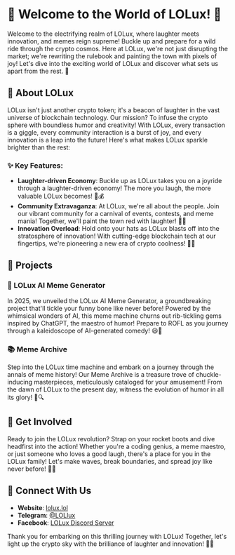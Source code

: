 # 🌟 Welcome to the World of LOLux! 🚀


Welcome to the electrifying realm of LOLux, where laughter meets innovation, and memes reign supreme! Buckle up and prepare for a wild ride through the crypto cosmos. Here at LOLux, we're not just disrupting the market; we're rewriting the rulebook and painting the town with pixels of joy! Let's dive into the exciting world of LOLux and discover what sets us apart from the rest. 🎉


## 🚀 About LOLux

LOLux isn't just another crypto token; it's a beacon of laughter in the vast universe of blockchain technology. Our mission? To infuse the crypto sphere with boundless humor and creativity! With LOLux, every transaction is a giggle, every community interaction is a burst of joy, and every innovation is a leap into the future! Here's what makes LOLux sparkle brighter than the rest:

### ✨ Key Features:

- **Laughter-driven Economy**: Buckle up as LOLux takes you on a joyride through a laughter-driven economy! The more you laugh, the more valuable LOLux becomes! 🤣💰
- **Community Extravaganza**: At LOLux, we're all about the people. Join our vibrant community for a carnival of events, contests, and meme mania! Together, we'll paint the town red with laughter! 🎪🎈
- **Innovation Overload**: Hold onto your hats as LOLux blasts off into the stratosphere of innovation! With cutting-edge blockchain tech at our fingertips, we're pioneering a new era of crypto coolness! 🚀💡

## 🌈 Projects

### 🤖 LOLux AI Meme Generator

In 2025, we unveiled the LOLux AI Meme Generator, a groundbreaking project that'll tickle your funny bone like never before! Powered by the whimsical wonders of AI, this meme machine churns out rib-tickling gems inspired by ChatGPT, the maestro of humor! Prepare to ROFL as you journey through a kaleidoscope of AI-generated comedy! 😆🎨

### 📚 Meme Archive

Step into the LOLux time machine and embark on a journey through the annals of meme history! Our Meme Archive is a treasure trove of chuckle-inducing masterpieces, meticulously cataloged for your amusement! From the dawn of LOLux to the present day, witness the evolution of humor in all its glory! 📜🔍

## 🌟 Get Involved

Ready to join the LOLux revolution? Strap on your rocket boots and dive headfirst into the action! Whether you're a coding genius, a meme maestro, or just someone who loves a good laugh, there's a place for you in the LOLux family! Let's make waves, break boundaries, and spread joy like never before! 🌊🎉

## 🚀 Connect With Us

- **Website**: [lolux.lol](https://www.lolux.lol)
- **Telegram**: [@LOLlux](https://t.me/loluxlol)
- **Facebook**: [LOLux Discord Server](https://facebook.com/lolux.fun)

Thank you for embarking on this thrilling journey with LOLux! Together, let's light up the crypto sky with the brilliance of laughter and innovation! 🚀🤣
